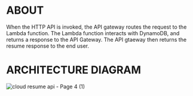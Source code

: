 # ABOUT
When the HTTP API is invoked, the API gateway routes the request to the Lambda function.
The Lambda function interacts with DynamoDB, and returns a response to the API Gateway. 
The API gtaeway then returns the resume response to the end user.
# ARCHITECTURE DIAGRAM
![cloud resume api - Page 4 (1)](https://github.com/user-attachments/assets/604ad0ac-bc9e-4725-9e39-b8b2ada245f2)
